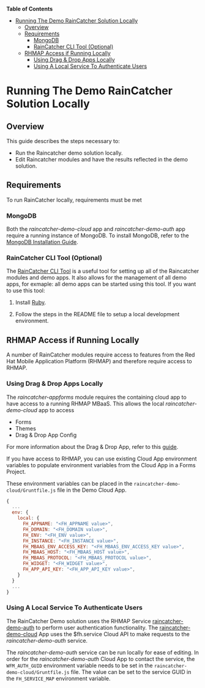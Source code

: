 <!-- START doctoc generated TOC please keep comment here to allow auto update -->
<!-- DON'T EDIT THIS SECTION, INSTEAD RE-RUN doctoc TO UPDATE -->
**Table of Contents**

- [Running The Demo RainCatcher Solution Locally](#running-the-demo-raincatcher-solution-locally)
  - [Overview](#overview)
  - [Requirements](#requirements)
    - [MongoDB](#mongodb)
    - [RainCatcher CLI Tool (Optional)](#raincatcher-cli-tool-optional)
  - [RHMAP Access if Running Locally](#rhmap-access-if-running-locally)
    - [Using Drag & Drop Apps Locally](#using-drag--drop-apps-locally)
    - [Using A Local Service To Authenticate Users](#using-a-local-service-to-authenticate-users)

<!-- END doctoc generated TOC please keep comment here to allow auto update -->


# Running The Demo RainCatcher Solution Locally

## Overview

This guide describes the steps necessary to:

- Run the Raincatcher demo solution locally.
- Edit Raincatcher modules and have the results reflected in the demo solution.

## Requirements

To run RainCatcher locally, requirements must be met

### MongoDB

Both the *raincatcher-demo-cloud* app and *raincatcher-demo-auth* app require a running instance of MongoDB. To install MongoDB, refer to the [MongoDB Installation Guide](https://docs.mongodb.com/manual/installation/).

### RainCatcher CLI Tool (Optional)

The [RainCatcher CLI Tool](https://github.com/feedhenry-raincatcher/raincatcher-cli) is a useful tool for setting up all of the Raincatcher modules and demo apps. It also allows for the management of all demo apps, for exmaple: all demo apps can be started using this tool. If you want to use this tool:

1. Install [Ruby](https://www.ruby-lang.org/en/documentation/installation/).

2. Follow the steps in the README file to setup a local development environment.

## RHMAP Access if Running Locally

A number of RainCatcher modules require access to features from the Red Hat Mobile Application Platform (RHMAP) and therefore require access to RHMAP.

### Using Drag & Drop Apps Locally

The *raincatcher-appforms* module requires the containing cloud app to have access to a running RHMAP MBaaS. This allows the local *raincatcher-demo-cloud* app to access

- Forms
- Themes
- Drag & Drop App Config

For more information about the Drag & Drop App, refer to this [guide](http://docs.feedhenry.com/v3/guides/create_a_forms_project_single_theme.html).

If you have access to RHMAP, you can use existing Cloud App environment variables to populate environment variables from the Cloud App in a Forms Project.

These environment variables can be placed in the `raincatcher-demo-cloud/Gruntfile.js` file in the Demo Cloud App.

```javascript
{
  ...
  env: {
    local: {
      FH_APPNAME: "<FH_APPNAME value>",
      FH_DOMAIN: "<FH_DOMAIN value>",
      FH_ENV: "<FH_ENV value>",
      FH_INSTANCE: "<FH_INSTANCE value>",
      FH_MBAAS_ENV_ACCESS_KEY: "<FH_MBAAS_ENV_ACCESS_KEY value>",
      FH_MBAAS_HOST: "<FH_MBAAS_HOST value>",
      FH_MBAAS_PROTOCOL: "<FH_MBAAS_PROTOCOL value>",
      FH_WIDGET: "<FH_WIDGET value>",
      FH_APP_API_KEY: "<FH_APP_API_KEY value>",
    }
  }
  ...
}
```

### Using A Local Service To Authenticate Users

The RainCatcher Demo solution uses the RHMAP Service [raincatcher-demo-auth](https://github.com/feedhenry-raincatcher/raincatcher-demo-auth) to perform user authentication functionality. The [raincatcher-demo-cloud](https://github.com/feedhenry-raincatcher/raincatcher-demo-cloud) App uses the $fh.service Cloud API to make requests to the *raincatcher-demo-auth* service.

The *raincatcher-demo-auth* service can be run locally for ease of editing. In order for the *raincatcher-demo-auth* Cloud App to contact the service, the `WFM_AUTH_GUID` environment variable needs to be set in the `raincatcher-demo-cloud/Gruntfile.js` file. The value can be set to the service GUID in the `FH_SERVICE_MAP` environment variable.
